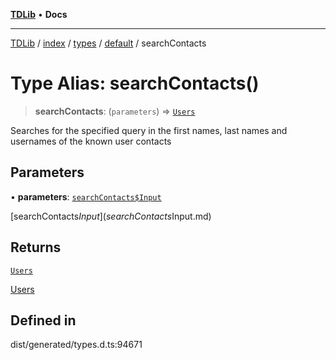 [**TDLib**](../../../../../../README.md) • **Docs**

***

[TDLib](../../../../../../modules.md) / [index](../../../../../README.md) / [types](../../../README.md) / [default](../README.md) / searchContacts

# Type Alias: searchContacts()

> **searchContacts**: (`parameters`) => [`Users`](Users-1.md)

Searches for the specified query in the first names, last names and usernames of the known user contacts

## Parameters

• **parameters**: [`searchContacts$Input`](searchContacts$Input.md)

[searchContacts$Input](searchContacts$Input.md)

## Returns

[`Users`](Users-1.md)

[Users](Users-1.md)

## Defined in

dist/generated/types.d.ts:94671

